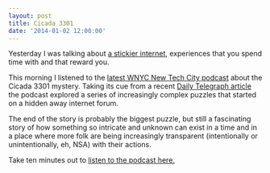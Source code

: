 ```yaml
---
layout: post
title: Cicada 3301
date: '2014-01-02 12:00:00'
---
```


Yesterday I was talking about <a href="/a-stickier-internet/">a stickier internet</a>, experiences that you spend time with and that reward you.

This morning I listened to the <a href="http://www.wnyc.org/story/smartest-people-internet-all-want-solve/">latest WNYC New Tech City podcast</a> about the Cicada 3301 mystery.  Taking its cue from a recent <a href="http://www.telegraph.co.uk/technology/internet/10468112/The-internet-mystery-that-has-the-world-baffled.html">Daily Telegraph article</a> the podcast explored a series of increasingly complex puzzles that started on a hidden away internet forum.

The end of the story is probably the biggest puzzle, but still a fascinating story of how something so intricate and unknown can exist in a time and in a place where more folk are being increasingly transparent (intentionally or unintentionally, eh, NSA) with their actions.

Take ten minutes out to <a href="http://www.wnyc.org/story/smartest-people-internet-all-want-solve/">listen to the podcast here.</a>